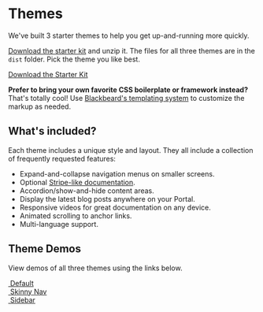 # Themes

We've built 3 starter themes to help you get up-and-running more quickly.

[Download the starter kit](https://github.com/mashery/portal-theme-starter-kit/archive/master.zip) and unzip it. The files for all three themes are in the `dist` folder. Pick the theme you like best.

<a class="btn btn-large" href="https://github.com/mashery/portal-theme-starter-kit/archive/master.zip">Download the Starter Kit</a>

**Prefer to bring your own favorite CSS boilerplate or framework instead?** That's totally cool! Use [Blackbeard's templating system](/docs/read/your_portal/layout_and_design/Templates) to customize the markup as needed.

## What's included?

Each theme includes a unique style and layout. They all include a collection of frequently requested features:

- Expand-and-collapse navigation menus on smaller screens.
- Optional [Stripe-like documentation](https://stripe.com/docs/api).
- Accordion/show-and-hide content areas.
- Display the latest blog posts anywhere on your Portal.
- Responsive videos for great documentation on any device.
- Animated scrolling to anchor links.
- Multi-language support.

## Theme Demos

View demos of all three themes using the links below.

<div class="row row-start-medium">
	<div class="grid-third margin-bottom">
		<a href="https://stagingcs1.mashery.com?theme=default">
			<img alt="" src="https://developer.mashery.com/files/sparrow.jpg">
			Default
		</a>
	</div>
	<div class="grid-third margin-bottom">
		<a href="https://stagingcs1.mashery.com?theme=skinny-nav">
			<img alt="" src="https://developer.mashery.com/files/skinny-nav.jpg">
			Skinny Nav
		</a>
	</div>
	<div class="grid-third margin-bottom">
		<a href="https://stagingcs1.mashery.com?theme=sidebar">
			<img alt="" src="https://developer.mashery.com/files/blackbeard.jpg">
			Sidebar
		</a>
	</div>
</div>